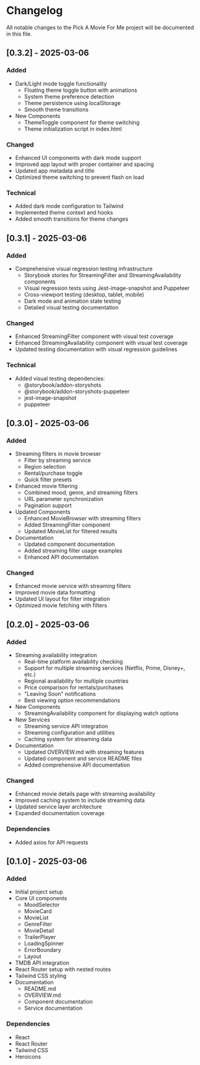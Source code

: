 # Changelog

All notable changes to the Pick A Movie For Me project will be documented in this file.

## [0.3.2] - 2025-03-06
### Added
- Dark/Light mode toggle functionality
  - Floating theme toggle button with animations
  - System theme preference detection
  - Theme persistence using localStorage
  - Smooth theme transitions
- New Components
  - ThemeToggle component for theme switching
  - Theme initialization script in index.html

### Changed
- Enhanced UI components with dark mode support
- Improved app layout with proper container and spacing
- Updated app metadata and title
- Optimized theme switching to prevent flash on load

### Technical
- Added dark mode configuration to Tailwind
- Implemented theme context and hooks
- Added smooth transitions for theme changes

## [0.3.1] - 2025-03-06
### Added
- Comprehensive visual regression testing infrastructure
  - Storybook stories for StreamingFilter and StreamingAvailability components
  - Visual regression tests using Jest-image-snapshot and Puppeteer
  - Cross-viewport testing (desktop, tablet, mobile)
  - Dark mode and animation state testing
  - Detailed visual testing documentation

### Changed
- Enhanced StreamingFilter component with visual test coverage
- Enhanced StreamingAvailability component with visual test coverage
- Updated testing documentation with visual regression guidelines

### Technical
- Added visual testing dependencies:
  - @storybook/addon-storyshots
  - @storybook/addon-storyshots-puppeteer
  - jest-image-snapshot
  - puppeteer

## [0.3.0] - 2025-03-06
### Added
- Streaming filters in movie browser
  - Filter by streaming service
  - Region selection
  - Rental/purchase toggle
  - Quick filter presets
- Enhanced movie filtering
  - Combined mood, genre, and streaming filters
  - URL parameter synchronization
  - Pagination support
- Updated Components
  - Enhanced MovieBrowser with streaming filters
  - Added StreamingFilter component
  - Updated MovieList for filtered results
- Documentation
  - Updated component documentation
  - Added streaming filter usage examples
  - Enhanced API documentation

### Changed
- Enhanced movie service with streaming filters
- Improved movie data formatting
- Updated UI layout for filter integration
- Optimized movie fetching with filters

## [0.2.0] - 2025-03-06
### Added
- Streaming availability integration
  - Real-time platform availability checking
  - Support for multiple streaming services (Netflix, Prime, Disney+, etc.)
  - Regional availability for multiple countries
  - Price comparison for rentals/purchases
  - "Leaving Soon" notifications
  - Best viewing option recommendations
- New Components
  - StreamingAvailability component for displaying watch options
- New Services
  - Streaming service API integration
  - Streaming configuration and utilities
  - Caching system for streaming data
- Documentation
  - Updated OVERVIEW.md with streaming features
  - Updated component and service README files
  - Added comprehensive API documentation

### Changed
- Enhanced movie details page with streaming availability
- Improved caching system to include streaming data
- Updated service layer architecture
- Expanded documentation coverage

### Dependencies
- Added axios for API requests

## [0.1.0] - 2025-03-06
### Added
- Initial project setup
- Core UI components
  - MoodSelector
  - MovieCard
  - MovieList
  - GenreFilter
  - MovieDetail
  - TrailerPlayer
  - LoadingSpinner
  - ErrorBoundary
  - Layout
- TMDB API integration
- React Router setup with nested routes
- Tailwind CSS styling
- Documentation
  - README.md
  - OVERVIEW.md
  - Component documentation
  - Service documentation

### Dependencies
- React
- React Router
- Tailwind CSS
- Heroicons
